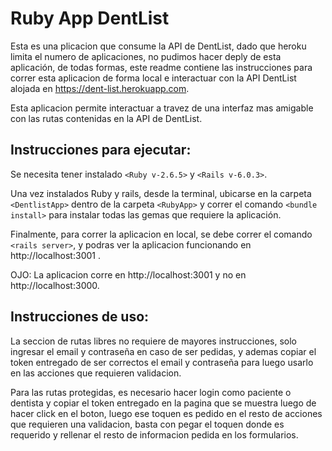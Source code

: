 # Ruby App DentList
Esta es una plicacion que consume la API de DentList, dado que heroku limita el numero de aplicaciones, 
no pudimos hacer deply de esta aplicación, de todas formas, este readme contiene las instrucciones para correr esta aplicacion de forma local 
e interactuar con la API DentList alojada en https://dent-list.herokuapp.com.

Esta aplicacion permite interactuar a travez de una interfaz mas amigable con las rutas contenidas en la API de DentList.

## Instrucciones para ejecutar:

Se necesita tener instalado `<Ruby v-2.6.5>` y `<Rails v-6.0.3>`.

Una vez instalados Ruby y rails, desde la terminal, ubicarse en la carpeta `<DentlistApp>` dentro de la carpeta `<RubyApp>` 
y correr el comando `<bundle install>` para instalar todas las gemas que requiere la aplicación.

Finalmente, para correr la aplicacion en local, se debe correr el comando `<rails server>`, y podras ver la aplicacion funcionando en http://localhost:3001 .

OJO: La aplicacion corre en http://localhost:3001 y no en http://localhost:3000.


## Instrucciones de uso:

La seccion de rutas libres no requiere de mayores instrucciones, solo ingresar el email y contraseña en caso de ser pedidas, y ademas copiar el token entregado de ser correctos el email y contraseña para luego usarlo en las acciones que requieren validacion.

Para las rutas protegidas, es necesario hacer login como paciente o dentista y copiar el token entregado en la pagina que se muestra luego de hacer click en el boton, luego ese toquen es pedido en el resto de acciones que requieren una validacion, basta con pegar el toquen donde es requerido y rellenar el resto de informacion pedida en los formularios.